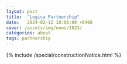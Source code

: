 ```yaml
---
layout: post
title:  "Logica Partnership"
date:   2024-02-12 10:00:00 +0400
cover: /assets/img/news/2023/
categories: about
tags: partnership
---
```


{% include /special/constructionNotice.html %}
